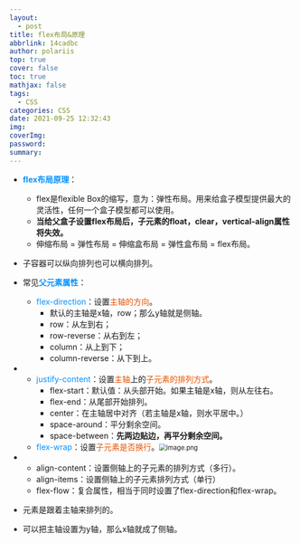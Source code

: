 ```yaml
---
layout:
  - post
title: flex布局&原理
abbrlink: 14cadbc
author: polariis
top: true
cover: false
toc: true
mathjax: false
tags:
  - CSS
categories: CSS
date: 2021-09-25 12:32:43
img:
coverImg:
password:
summary:
---
```




- <span style="color: #0091ff">**flex布局原理**</span>：

  - flex是flexible Box的缩写，意为：弹性布局。用来给盒子模型提供最大的灵活性，任何一个盒子模型都可以使用。
  - **当给父盒子设置flex布局后，子元素的float，clear，vertical-align属性将失效。**
  - 伸缩布局 = 弹性布局 = 伸缩盒布局 = 弹性盒布局 = flex布局。

-  子容器可以纵向排列也可以横向排列。

- 常见<span style="color: #0091ff">**父元素属性**</span>：

  - <span style="color: #0091ff">flex-direction</span>：设置<span style="color: #E95200">主轴的方向</span>。
    - 默认的主轴是x轴，row；那么y轴就是侧轴。
    - row：从左到右；
    - row-reverse：从右到左；
    - column：从上到下；
    - column-reverse：从下到上。

- - <span style="color: #0091ff">justify-content</span>：设置<span style="color: #E95200">主轴</span>上的<span style="color: #E95200">子元素的排列方式</span>。
    - flex-start：默认值：从头部开始。如果主轴是x轴，则从左往右。
    - flex-end：从尾部开始排列。
    - center：在主轴居中对齐（若主轴是x轴，则水平居中。）
    - space-around：平分剩余空间。
    - space-between：**先两边贴边，再平分剩余空间。**
  - <span style="color: #0091ff">flex-wrap</span>：设置<span style="color: #E95200">子元素是否换行</span>。<img src="https://s2.loli.net/2022/10/05/siH9OghT4WzdA38.png" alt="image.png" style="zoom: 80%;" />

- - align-content：设置侧轴上的子元素的排列方式（多行）。
  - align-items：设置侧轴上的子元素排列方式（单行）
  - flex-flow：复合属性，相当于同时设置了flex-direction和flex-wrap。

- 元素是跟着主轴来排列的。

- 可以把主轴设置为y轴，那么x轴就成了侧轴。
